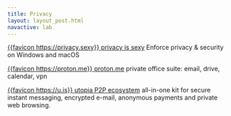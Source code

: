 ```yaml
---
title: Privacy
layout: layout_post.html
navactive: lab
---
```


[{{favicon https://privacy.sexy}} privacy is sexy](https://privacy.sexy/) Enforce privacy & security on Windows and macOS

[{{favicon https://proton.me}} proton.me](https://proton.me/) private office suite: email, drive, calendar, vpn

[{{favicon https://u.is}} utopia P2P ecosystem](https://u.is/en/) all-in-one kit for secure instant messaging, encrypted e-mail, anonymous payments and private web browsing.



